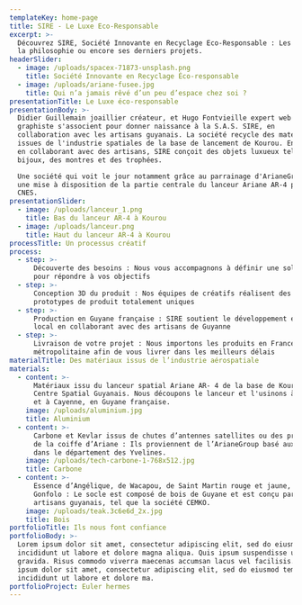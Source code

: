```yaml
---
templateKey: home-page
title: SIRE - Le Luxe Eco-Responsable
excerpt: >-
  Découvrez SIRE, Société Innovante en Recyclage Eco-Responsable : Les origines,
  la philosophie ou encore ses derniers projets.
headerSlider:
  - image: /uploads/spacex-71873-unsplash.png
    title: Société Innovante en Recyclage Éco-responsable
  - image: /uploads/ariane-fusee.jpg
    title: Qui n’a jamais rêvé d’un peu d’espace chez soi ?
presentationTitle: Le Luxe éco-responsable
presentationBody: >-
  Didier Guillemain joaillier créateur, et Hugo Fontvieille expert web et
  graphiste s'associent pour donner naissance à la S.A.S. SIRE, en
  collaboration avec les artisans guyanais. La société recycle des matériaux
  issues de l'industrie spatiales de la base de lancement de Kourou. En effet,
  en collaborant avec des artisans, SIRE conçoit des objets luxueux tels que des
  bijoux, des montres et des trophées. 

  Une société qui voit le jour notamment grâce au parrainage d'ArianeGroup et
  une mise à disposition de la partie centrale du lanceur Ariane AR-4 par le
  CNES.
presentationSlider:
  - image: /uploads/lanceur_1.png
    title: Bas du lanceur AR-4 à Kourou
  - image: /uploads/lanceur.png
    title: Haut du lanceur AR-4 à Kourou
processTitle: Un processus créatif
process:
  - step: >-
      Découverte des besoins : Nous vous accompagnons à définir une solution
      pour répondre à vos objectifs
  - step: >-
      Conception 3D du produit : Nos équipes de créatifs réalisent des
      prototypes de produit totalement uniques
  - step: >-
      Production en Guyane française : SIRE soutient le développement économique
      local en collaborant avec des artisans de Guyanne
  - step: >-
      Livraison de votre projet : Nous importons les produits en France
      métropolitaine afin de vous livrer dans les meilleurs délais
materialTitle: Des matériaux issus de l’industrie aérospatiale
materials:
  - content: >-
      Matériaux issu du lanceur spatial Ariane AR- 4 de la base de Kourou au
      Centre Spatial Guyanais. Nous découpons le lanceur et l'usinons à Kourou
      et à Cayenne, en Guyane française.
    image: /uploads/aluminium.jpg
    title: Aluminium
  - content: >-
      Carbone et Kevlar issus de chutes d’antennes satellites ou des protections
      de la coiffe d’Ariane : Ils proviennent de l’ArianeGroup basé aux Mureaux
      dans le département des Yvelines.
    image: /uploads/tech-carbone-1-768x512.jpg
    title: Carbone
  - content: >-
      Essence d’Angélique, de Wacapou, de Saint Martin rouge et jaune, ou de
      Gonfolo : Le socle est composé de bois de Guyane et est conçu par des
      artisans guyanais, tel que la société CEMKO.
    image: /uploads/teak.3c6e6d_2x.jpg
    title: Bois
portfolioTitle: Ils nous font confiance
portfolioBody: >-
  Lorem ipsum dolor sit amet, consectetur adipiscing elit, sed do eiusmod tempor
  incididunt ut labore et dolore magna aliqua. Quis ipsum suspendisse ultrices
  gravida. Risus commodo viverra maecenas accumsan lacus vel facilisis. Lorem
  ipsum dolor sit amet, consectetur adipiscing elit, sed do eiusmod tempor
  incididunt ut labore et dolore ma.
portfolioProject: Euler hermes
---
```


